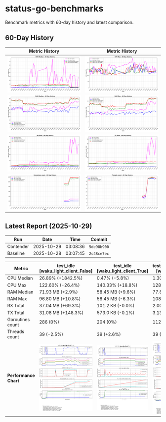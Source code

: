 # status-go-benchmarks

Benchmark metrics with 60-day history and latest comparison.

## 60-Day History

| Metric History                                                     | Metric History                                               |
|--------------------------------------------------------------------|--------------------------------------------------------------|
| ![cpu_median_history.png](docs/cpu_median_history.png)             | ![cpu_max_history.png](docs/cpu_max_history.png)             |
| ![ram_median_history.png](docs/ram_median_history.png)             | ![ram_max_history.png](docs/ram_max_history.png)             |
| ![rx_total_history.png](docs/rx_total_history.png)                 | ![tx_total_history.png](docs/tx_total_history.png)           |
| ![goroutines_count_history.png](docs/goroutines_count_history.png) | ![threads_count_history.png](docs/threads_count_history.png) |

## Latest Report (2025-10-29)

| Run       | Date       | Time     | Commit      |
|-----------|------------|----------|-------------|
| Contender | 2025-10-29 | 03:08:36 | `5de98b900` |
| Baseline  | 2025-10-28 | 03:07:45 | `2c48ce7ec` |

| Metric                | test_idle<br>[waku_light_client_False]                                                                                             | test_idle<br>[waku_light_client_True]                                                                                            | test_one_to_one_messages<br>[waku_light_client_True]                                                                                                           | test_one_to_one_messages<br>[waku_light_client_False]                                                                                                            |
|-----------------------|------------------------------------------------------------------------------------------------------------------------------------|----------------------------------------------------------------------------------------------------------------------------------|----------------------------------------------------------------------------------------------------------------------------------------------------------------|------------------------------------------------------------------------------------------------------------------------------------------------------------------|
| CPU Median            | 26.89% (+1842.5%)                                                                                                                  | 0.47% (-5.8%)                                                                                                                    | 1.30% (-6.6%)                                                                                                                                                  | 2.34% (+6.4%)                                                                                                                                                    |
| CPU Max               | 122.60% (-26.4%)                                                                                                                   | 140.33% (+18.8%)                                                                                                                 | 128.11% (-2.1%)                                                                                                                                                | 136.31% (-0.2%)                                                                                                                                                  |
| RAM Median            | 71.93 MB (+2.9%)                                                                                                                   | 58.45 MB (+9.6%)                                                                                                                 | 77.88 MB (-4.3%)                                                                                                                                               | 81.51 MB (-0.0%)                                                                                                                                                 |
| RAM Max               | 96.80 MB (+10.8%)                                                                                                                  | 58.45 MB (-6.3%)                                                                                                                 | 108.77 MB (-1.7%)                                                                                                                                              | 110.52 MB (+2.3%)                                                                                                                                                |
| RX Total              | 37.04 MB (+69.3%)                                                                                                                  | 101.2 KB (-0.0%)                                                                                                                 | 2.00 MB (+0.9%)                                                                                                                                                | 2.76 MB (-5.8%)                                                                                                                                                  |
| TX Total              | 31.08 MB (+148.3%)                                                                                                                 | 573.0 KB (-0.1%)                                                                                                                 | 3.13 MB (-0.7%)                                                                                                                                                | 5.09 MB (-2.3%)                                                                                                                                                  |
| Goroutines count      | 286 (0%)                                                                                                                           | 204 (0%)                                                                                                                         | 1127 (-1.0%)                                                                                                                                                   | 1182 (-0.2%)                                                                                                                                                     |
| Threads count         | 39 (-2.5%)                                                                                                                         | 39 (+2.6%)                                                                                                                       | 39 (-2.5%)                                                                                                                                                     | 39 (-2.5%)                                                                                                                                                       |
| **Performance Chart** | ![test_idle[waku_light_client_False]](benchmarks/20251029T030836_5de98b900/test_idle[waku_light_client_False]-20251029-030043.png) | ![test_idle[waku_light_client_True]](benchmarks/20251029T030836_5de98b900/test_idle[waku_light_client_True]-20251029-030218.png) | ![test_one_to_one_messages[waku_light_client_True]](benchmarks/20251029T030836_5de98b900/test_one_to_one_messages[waku_light_client_True]-20251029-030751.png) | ![test_one_to_one_messages[waku_light_client_False]](benchmarks/20251029T030836_5de98b900/test_one_to_one_messages[waku_light_client_False]-20251029-030502.png) |
